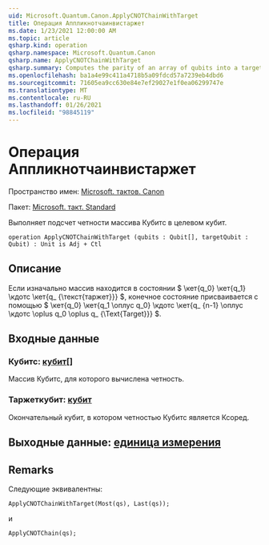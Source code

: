 ```yaml
---
uid: Microsoft.Quantum.Canon.ApplyCNOTChainWithTarget
title: Операция Аппликнотчаинвистаржет
ms.date: 1/23/2021 12:00:00 AM
ms.topic: article
qsharp.kind: operation
qsharp.namespace: Microsoft.Quantum.Canon
qsharp.name: ApplyCNOTChainWithTarget
qsharp.summary: Computes the parity of an array of qubits into a target qubit.
ms.openlocfilehash: ba1a4e99c411a4718b5a09fdcd57a7239eb4dbd6
ms.sourcegitcommit: 71605ea9cc630e84e7ef29027e1f0ea06299747e
ms.translationtype: MT
ms.contentlocale: ru-RU
ms.lasthandoff: 01/26/2021
ms.locfileid: "98845119"
---
```

# <a name="applycnotchainwithtarget-operation"></a>Операция Аппликнотчаинвистаржет

Пространство имен: [Microsoft. тактов. Canon](xref:Microsoft.Quantum.Canon)

Пакет: [Microsoft. такт. Standard](https://nuget.org/packages/Microsoft.Quantum.Standard)


Выполняет подсчет четности массива Кубитс в целевом кубит.

```qsharp
operation ApplyCNOTChainWithTarget (qubits : Qubit[], targetQubit : Qubit) : Unit is Adj + Ctl
```


## <a name="description"></a>Описание

Если изначально массив находится в состоянии $ \кет{q_0} \кет{q_1} \кдотс \кет{q_ {\текст{таржет}}} $, конечное состояние присваивается с помощью $ \кет{q_0} \кет{q_1 \оплус q_0} \кдотс \кет{q_ {n-1} \оплус \кдотс \oplus q_0 \oplus q_ {\Text{Target}}} $.

## <a name="input"></a>Входные данные

### <a name="qubits--qubit"></a>Кубитс: [кубит](xref:microsoft.quantum.lang-ref.qubit)[]

Массив Кубитс, для которого вычислена четность.


### <a name="targetqubit--qubit"></a>Таржеткубит: [кубит](xref:microsoft.quantum.lang-ref.qubit)

Окончательный кубит, в котором четностью Кубитс является Ксоред.



## <a name="output--unit"></a>Выходные данные: [единица измерения](xref:microsoft.quantum.lang-ref.unit)



## <a name="remarks"></a>Remarks

Следующие эквивалентны:

```qsharp
ApplyCNOTChainWithTarget(Most(qs), Last(qs));
```

и

```qsharp
ApplyCNOTChain(qs);
```
